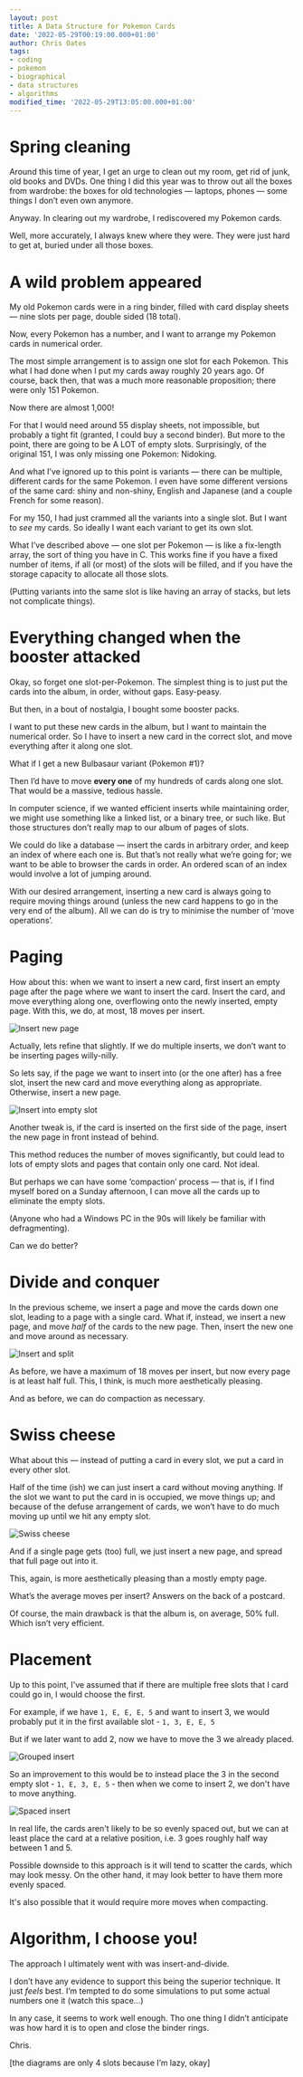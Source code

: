 ```yaml
---
layout: post
title: A Data Structure for Pokemon Cards
date: '2022-05-29T00:19:00.000+01:00'
author: Chris Oates
tags:
- coding
- pokemon
- biographical
- data structures
- algorithms
modified_time: '2022-05-29T13:05:00.000+01:00'
---
```


# Spring cleaning

Around this time of year, I get an urge to clean out my room, get rid of junk, old books and DVDs. One thing I did this year was to throw out all the boxes from wardrobe: the boxes for old technologies — laptops, phones — some things I don’t even own anymore.

Anyway. In clearing out my wardrobe, I rediscovered my Pokemon cards.

Well, more accurately, I always knew where they were. They were just hard to get at, buried under all those boxes.

# A wild problem appeared

My old Pokemon cards were in a ring binder, filled with card display sheets — nine slots per page, double sided (18 total).

Now, every Pokemon has a number, and I want to arrange my Pokemon cards in numerical order.

The most simple arrangement is to assign one slot for each Pokemon. This what I had done when I put my cards away roughly 20 years ago. Of course, back then, that was a much more reasonable proposition; there were only 151 Pokemon.

Now there are almost 1,000!

For that I would need around 55 display sheets, not impossible, but probably a tight fit (granted, I could buy a second binder). But more to the point, there are going to be A LOT of empty slots. Surprisingly, of the original 151, I was only missing one Pokemon: Nidoking.

And what I’ve ignored up to this point is variants — there can be multiple, different cards for the same Pokemon. I even have some different versions of the same card: shiny and non-shiny, English and Japanese (and a couple French for some reason).

For my 150, I had just crammed all the variants into a single slot. But I want to *see* my cards. So ideally I want each variant to get its own slot.

What I’ve described above — one slot per Pokemon — is like a fix-length array, the sort of thing you have in C. This works fine if you have a fixed number of items, if all (or most) of the slots will be filled, and if you have the storage capacity to allocate all those slots.

(Putting variants into the same slot is like having an array of stacks, but lets not complicate things).

# Everything changed when the booster attacked

Okay, so forget one slot-per-Pokemon. The simplest thing is to just put the cards into the album, in order, without gaps. Easy-peasy.

But then, in a bout of nostalgia, I bought some booster packs.

I want to put these new cards in the album, but I want to maintain the numerical order. So I have to insert a new card in the correct slot, and move everything after it along one slot.

What if I get a new Bulbasaur variant (Pokemon #1)?

Then I’d have to move **every one** of my hundreds of cards along one slot. That would be a massive, tedious hassle.

In computer science, if we wanted efficient inserts while maintaining order, we might use something like a linked list, or a binary tree, or such like. But those structures don’t really map to our album of pages of slots.

We could do like a database — insert the cards in arbitrary order, and keep an index of where each one is. But that’s not really what we’re going for; we want to be able to browser the cards in order. An ordered scan of an index would involve a lot of jumping around.

With our desired arrangement, inserting a new card is always going to require moving things around (unless the new card happens to go in the very end of the album). All we can do is try to minimise the number of ‘move operations’.

# Paging

How about this: when we want to insert a new card, first insert an empty page after the page where we want to insert the card. Insert the card, and move everything along one, overflowing onto the newly inserted, empty page. With this, we do, at most, 18 moves per insert.

![Insert new page](/assets/pokemon/insert-page.png)

Actually, lets refine that slightly. If we do multiple inserts, we don’t want to be inserting pages willy-nilly.

So lets say, if the page we want to insert into (or the one after) has a free slot, insert the new card and move everything along as appropriate. Otherwise, insert a new page.

![Insert into empty slot](/assets/pokemon/empty-slot.png)

Another tweak is, if the card is inserted on the first side of the page, insert the new page in front instead of behind.

This method reduces the number of moves significantly, but could lead to lots of empty slots and pages that contain only one card. Not ideal.

But perhaps we can have some ‘compaction’ process — that is, if I find myself bored on a Sunday afternoon, I can move all the cards up to eliminate the empty slots.

(Anyone who had a Windows PC in the 90s will likely be familiar with defragmenting).

Can we do better?

# Divide and conquer

In the previous scheme, we insert a page and move the cards down one slot, leading to a page with a single card. What if, instead, we insert a new page, and move *half* of the cards to the new page. Then, insert the new one and move around as necessary.

![Insert and split](/assets/pokemon/insert-and-split.png)

As before, we have a maximum of 18 moves per insert, but now every page is at least half full. This, I think, is much more aesthetically pleasing.

And as before, we can do compaction as necessary.

# Swiss cheese

What about this — instead of putting a card in every slot, we put a card in every other slot.

Half of the time (ish) we can just insert a card without moving anything. If the slot we want to put the card in is occupied, we move things up; and because of the defuse arrangement of cards, we won’t have to do much moving up until we hit any empty slot.

![Swiss cheese](/assets/pokemon/swiss-cheese.png)

And if a single page gets (too) full, we just insert a new page, and spread that full page out into it.

This, again, is more aesthetically pleasing than a mostly empty page.

What’s the average moves per insert? Answers on the back of a postcard.

Of course, the main drawback is that the album is, on average, 50% full. Which isn’t very efficient.

# Placement

Up to this point, I've assumed that if there are multiple free slots that I card could go in, I would choose the first.

For example, if we have `1, E, E, E, 5` and want to insert 3, we would probably put it in the first available slot - `1, 3, E, E, 5`

But if we later want to add 2, now we have to move the 3 we already placed.

![Grouped insert](/assets/pokemon/grouped-insert.png)

So an improvement to this would be to instead place the 3 in the second empty slot - `1, E, 3, E, 5` - then when we come to insert 2, we don't have to move anything.

![Spaced insert](/assets/pokemon/spaced-insert.png)

In real life, the cards aren't likely to be so evenly spaced out, but we can at least place the card at a relative position, i.e. 3 goes roughly half way between 1 and 5.

Possible downside to this approach is it will tend to scatter the cards, which may look messy. On the other hand, it may look better to have them more evenly spaced.

It's also possible that it would require more moves when compacting.

# Algorithm, I choose you!

The approach I ultimately went with was insert-and-divide.

I don’t have any evidence to support this being the superior technique. It just *feels* best. I’m tempted to do some simulations to put some actual numbers one it (watch this space…)

In any case, it seems to work well enough. Tho one thing I didn’t anticipate was how hard it is to open and close the binder rings.

Chris.

[the diagrams are only 4 slots because I’m lazy, okay]
